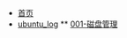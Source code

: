 <!-- docs/_sidebar.md -->
* [首页](ldn/)
* [ubuntu_log](ldn/ubuntu_log/)
** [001-磁盘管理](ldn/ubuntu_log/001/)